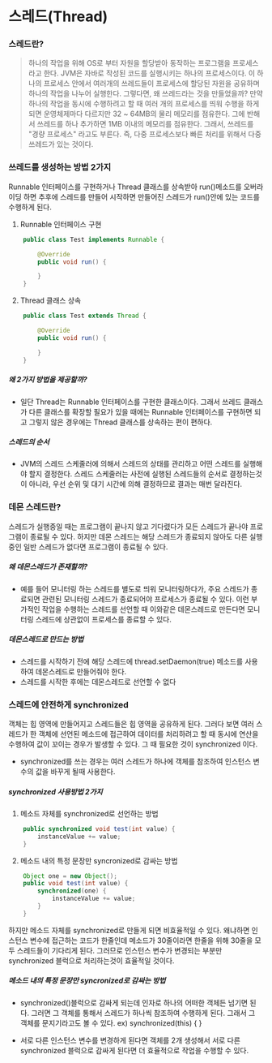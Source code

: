 # 스레드(Thread)

### 스레드란?

> 하나의 작업을 위해 OS로 부터 자원을 할당받아 동작하는 프로그램을 프로세스라고 한다. JVM은 자바로 작성된 코드를 실행시키는 하나의 프로세스이다. 이 하나의 프로세스 안에서 여러개의 쓰레드들이 프로세스에 할당된 자원을 공유하며 하나의 작업을 나누어 실행한다. 그렇다면, 왜 쓰레드라는 것을 만들었을까?
> 만약 하나의 작업을 동시에 수행하려고 할 때 여러 개의 프로세스를 띄워 수행을 하게 되면 운영체제마다 다르지만 32 ~ 64MB의 물리 메모리를 점유한다. 그에 반해서 쓰레드를 하나 추가하면 1MB 이내의 메모리를 점유한다. 그래서, 쓰레드를 "경량 프로세스" 라고도 부른다.
> 즉, 다중 프로세스보다 빠른 처리를 위해서 다중 쓰레드가 있는 것이다.

### 쓰레드를 생성하는 방법 2가지

Runnable 인터페이스를 구현하거나 Thread 클래스를 상속받아 run()메소드를 오버라이딩 하면 추후에 스레드를 만들어 시작하면 만들어진 스레드가 run()안에 있는 코드를 수행하게 된다.

1. Runnable 인터페이스 구현

```java
    public class Test implements Runnable {

        @Override
        public void run() {

        }
    }
```

2. Thread 클래스 상속

```java
    public class Test extends Thread {

        @Override
        public void run() {

        }
    }
```

##### 왜 2가지 방법을 제공할까?

- 일단 Thread는 Runnable 인터페이스를 구현한 클래스이다. 그래서 쓰레드 클래스가 다른 클래스를 확장할 필요가 있을 때에는 Runnable 인터페이스를 구현하면 되고 그렇지 않은 경우에는 Thread 클래스를 상속하는 편이 편하다.

##### 스레드의 순서

- JVM의 스레드 스케줄러에 의해서 스레드의 상태를 관리하고 어떤 스레드를 실행해야 할지 결정한다. 스레드 스케줄러는 사전에 실행된 스레드들의 순서로 결정하는것이 아니라, 우선 순위 및 대기 시간에 의해 결정하므로 결과는 매번 달라진다.

### 데몬 스레드란?

스레드가 실행중일 때는 프로그램이 끝나지 않고 기다렸다가 모든 스레드가 끝나야 프로그램이 종료될 수 있다. 하지만 데몬 스레드는 해당 스레드가 종료되지 않아도 다른 실행중인 일반 스레드가 없다면 프로그램이 종료될 수 있다.

##### 왜 데몬스레드가 존재할까?

- 예를 들어 모니터링 하는 스레드를 별도로 띄워 모니터링하다가, 주요 스레드가 종료되면 관련된 모니터링 스레드가 종료되어야 프로세스가 종료될 수 있다. 이런 부가적인 작업을 수행하는 스레드를 선언할 때 이와같은 데몬스레드로 만든다면 모니터링 스레드에 상관없이 프로세스를 종료할 수 있다.

##### 데몬스레드로 만드는 방법

- 스레드를 시작하기 전에 해당 스레드에 thread.setDaemon(true) 메소드를 사용하여 데몬스레드로 만들어줘야 한다.
- 스레드를 시작한 후에는 데몬스레드로 선언할 수 없다

### 스레드에 안전하게 synchronized

객체는 힙 영역에 만들어지고 스레드들은 힙 영역을 공유하게 된다. 그러다 보면 여러 스레드가 한 객체에 선언된 메소드에 접근하여 데이터를 처리하려고 할 때 동시에 연산을 수행하여 값이 꼬이는 경우가 발생할 수 있다. 그 때 필요한 것이 synchronized 이다.

- synchronized를 쓰는 경우는 여러 스레드가 하나에 객체를 참조하여 인스턴스 변수의 값을 바꾸게 될때 사용한다.

##### synchronized 사용방법 2가지

1. 메소드 자체를 synchronized로 선언하는 방법

```java
    public synchronized void test(int value) {
        instanceValue += value;
    }
```

2. 메소드 내의 특정 문장만 syncronized로 감싸는 방법

```java
    Object one = new Object();
    public void test(int value) {
        synchronized(one) {
            instanceValue += value;
        }
    }
```

하지만 메소드 자체를 synchronized로 만들게 되면 비효율적일 수 있다. 왜냐하면 인스턴스 변수에 접근하는 코드가 한줄인데 메소드가 30줄이라면 한줄을 위해 30줄을 모두 스레드들이 기다리게 된다. 그러므로 인스턴스 변수가 변경되는 부분만 synchronized 블럭으로 처리하는것이 효율적일 것이다.

##### 메소드 내의 특정 문장만 syncronized로 감싸는 방법

- synchronized()블럭으로 감싸게 되는데 인자로 하나의 어떠한 객체든 넘기면 된다. 그러면 그 객체를 통해서 스레드가 하나씩 참조하여 수행하게 된다. 그래서 그 객체를 문지기라고도 볼 수 있다.
  ex) synchronized(this) { }

- 서로 다른 인스턴스 변수를 변경하게 된다면 객체를 2개 생성해서 서로 다른 synchronized 블럭으로 감싸게 된다면 더 효율적으로 작업을 수행할 수 있다.
